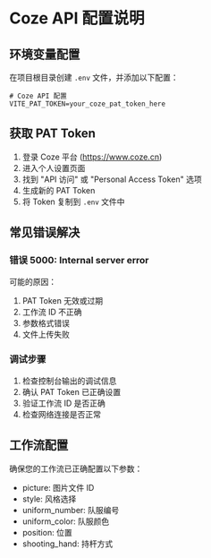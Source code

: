 # Coze API 配置说明

## 环境变量配置

在项目根目录创建 `.env` 文件，并添加以下配置：

```env
# Coze API 配置
VITE_PAT_TOKEN=your_coze_pat_token_here
```

## 获取 PAT Token

1. 登录 Coze 平台 (https://www.coze.cn)
2. 进入个人设置页面
3. 找到 "API 访问" 或 "Personal Access Token" 选项
4. 生成新的 PAT Token
5. 将 Token 复制到 `.env` 文件中

## 常见错误解决

### 错误 5000: Internal server error

可能的原因：
1. PAT Token 无效或过期
2. 工作流 ID 不正确
3. 参数格式错误
4. 文件上传失败

### 调试步骤

1. 检查控制台输出的调试信息
2. 确认 PAT Token 已正确设置
3. 验证工作流 ID 是否正确
4. 检查网络连接是否正常

## 工作流配置

确保您的工作流已正确配置以下参数：
- picture: 图片文件 ID
- style: 风格选择
- uniform_number: 队服编号
- uniform_color: 队服颜色
- position: 位置
- shooting_hand: 持杆方式 